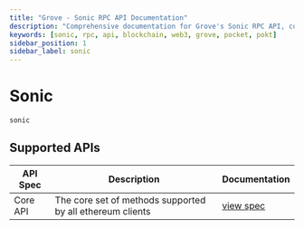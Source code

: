 ```yaml
---
title: "Grove - Sonic RPC API Documentation"
description: "Comprehensive documentation for Grove's Sonic RPC API, covering endpoint details and integration strategies for blockchain developers."
keywords: [sonic, rpc, api, blockchain, web3, grove, pocket, pokt]
sidebar_position: 1
sidebar_label: sonic
---
```


# Sonic

`sonic`

## Supported APIs

| API Spec | Description                                               | Documentation                  |
| -------- | --------------------------------------------------------- | ------------------------------ |
| Core API | The core set of methods supported by all ethereum clients | [view spec](../specs/core-api) |
